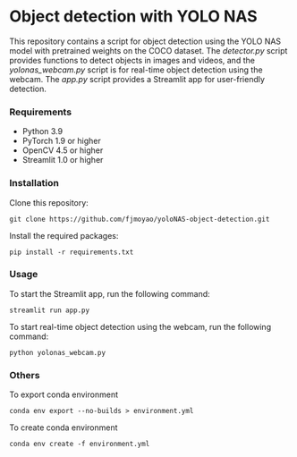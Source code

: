 # Object detection with YOLO NAS

This repository contains a script for object detection using the YOLO NAS model with pretrained weights on the COCO dataset. The *detector.py* script provides functions to detect objects in images and videos, and the *yolonas_webcam.py* script is for real-time object detection using the webcam. The *app.py* script provides a Streamlit app for user-friendly detection.

### Requirements
- Python 3.9
- PyTorch 1.9 or higher
- OpenCV 4.5 or higher
- Streamlit 1.0 or higher

### Installation

Clone this repository:
```
git clone https://github.com/fjmoyao/yoloNAS-object-detection.git

```

Install the required packages:
```
pip install -r requirements.txt
```

### Usage 
To start the Streamlit app, run the following command:
```
streamlit run app.py
```
To start real-time object detection using the webcam, run the following command:
```
python yolonas_webcam.py
```

### Others
To export conda environment
```shell
conda env export --no-builds > environment.yml
```

To create conda environment
```shell
conda env create -f environment.yml
```